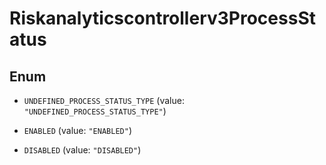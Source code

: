 

# Riskanalyticscontrollerv3ProcessStatus

## Enum


* `UNDEFINED_PROCESS_STATUS_TYPE` (value: `"UNDEFINED_PROCESS_STATUS_TYPE"`)

* `ENABLED` (value: `"ENABLED"`)

* `DISABLED` (value: `"DISABLED"`)



